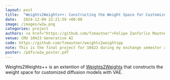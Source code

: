 ```yaml
---
layout: post
title:  "Weights2Weights++: Constructing the Weight Space for Customized Diffusion Models with VAE"
date:   2024-12-09 22:21:59 +00:00
image: /images/w2w.png
categories: project
authors: <a href="https://github.com/fzmautner">Felipe Zanforlin Mautner</a>, <a href="https://sheyining.github.io/">Yining She</a>, <author>Yuchen Lin</author>
venue: CMU 10423 Generative AI
code: https://github.com/fzmautner/weights2weightspp
note: This is the final project for 10423 during my exchange semester at CMU in 2024 Fall.
poster: /pdfs/w2w_poster.pdf
---
```

Weights2Weights++ is an extention of <a href="https://snap-research.github.io/weights2weights/">Weights2Weights</a> that constructs the weight space for customized diffusion models with VAE. 